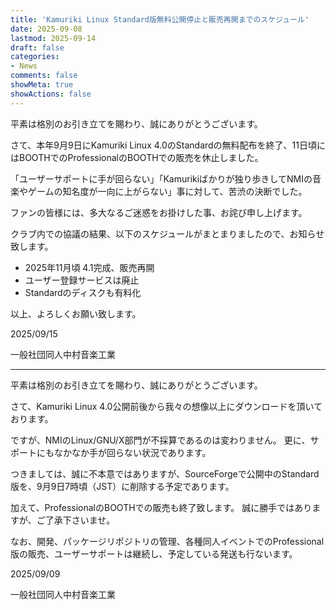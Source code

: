 ```yaml
---
title: 'Kamuriki Linux Standard版無料公開停止と販売再開までのスケジュール'
date: 2025-09-08
lastmod: 2025-09-14
draft: false
categories:
- News
comments: false
showMeta: true
showActions: false
---
```


平素は格別のお引き立てを賜わり、誠にありがとうございます。

さて、本年9月9日にKamuriki Linux 4.0のStandardの無料配布を終了、11日頃にはBOOTHでのProfessionalのBOOTHでの販売を休止しました。

「ユーザーサポートに手が回らない」「Kamurikiばかりが独り歩きしてNMIの音楽やゲームの知名度が一向に上がらない」事に対して、苦渋の決断でした。

ファンの皆様には、多大なるご迷惑をお掛けした事、お詫び申し上げます。

クラブ内での協議の結果、以下のスケジュールがまとまりましたので、お知らせ致します。

- 2025年11月頃 4.1完成、販売再開
- ユーザー登録サービスは廃止
- Standardのディスクも有料化

以上、よろしくお願い致します。

2025/09/15

一般社団同人中村音楽工業 

---

 平素は格別のお引き立てを賜わり、誠にありがとうございます。

さて、Kamuriki Linux 4.0公開前後から我々の想像以上にダウンロードを頂いております。

ですが、NMIのLinux/GNU/X部門が不採算であるのは変わりません。
更に、サポートにもなかなか手が回らない状況であります。

つきましては、誠に不本意ではありますが、SourceForgeで公開中のStandard版を、9月9日7時頃（JST）に削除する予定であります。

加えて、ProfessionalのBOOTHでの販売も終了致します。
誠に勝手ではありますが、ご了承下さいませ。


なお、開発、パッケージリポジトリの管理、各種同人イベントでのProfessional版の販売、ユーザーサポートは継続し、予定している発送も行ないます。 

2025/09/09

一般社団同人中村音楽工業 
